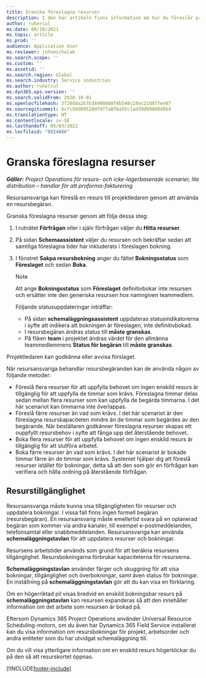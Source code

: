 ```yaml
---
title: Granska föreslagna resurser
description: I den här artikeln finns information om hur du föreslår projektresurser.
author: ruhercul
ms.date: 08/18/2021
ms.topic: article
ms.prod: ''
audience: Application User
ms.reviewer: johnmichalak
ms.search.scope: ''
ms.custom: ''
ms.assetid: ''
ms.search.region: Global
ms.search.industry: Service industries
ms.author: ruhercul
ms.dyn365.ops.version: ''
ms.search.validFrom: 2020-10-01
ms.openlocfilehash: 3f20dda2b7b384608b8f4b548c18ac21d07fee07
ms.sourcegitcommit: 6cfc50d89528df977a8f6a55c1ad39d99800d9b4
ms.translationtype: HT
ms.contentlocale: sv-SE
ms.lasthandoff: 06/03/2022
ms.locfileid: "8924866"
---
```

# <a name="review-proposed-resources"></a>Granska föreslagna resurser

_**Gäller:** Project Operations för resurs- och icke-lagerbaserade scenarier, lite distribution – handlar för att proforma-fakturering_

Resursansvariga kan föreslå en resurs till projektledaren genom att använda en resursbegäran.

Granska föreslagna resurser genom att följa dessa steg:

1. I rutnätet **Förfrågan** eller i själv förfrågan väljer du **Hitta resurser**.
2. På sidan **Schemaassistent** väljer du resursen och bekräftar sedan att samtliga föreslagna tider har inkluderats i föreslagen bokning.
3. I fönstret **Sakpa resursbokning** anger du fältet **Bokningsstatus** som **Föreslaget** och sedan **Boka**.

    > [!NOTE]
    > Att ange **Bokningsstatus** som **Föreslaget** definitivbokar inte resursen och ersätter inte den generiska resursen hos namngiven teammedlem.

    Följande statusuppdateringar inträffar:

    - På sidan **schemaläggningsassistent** uppdateras statusindikatorerna i syfte att indikera att bokningen är föreslagen, inte definitivbokad.
    - I resursbegäran ändras status till **måste granskas**.
    - På fliken **team** i projektet ändras värdet för den allmänna teammedlemmens **Status för begäran** till **måste granskas**.

Projektledaren kan godkänna eller avvisa förslaget.

När resursansvariga behandlar resursbegäranden kan de använda någon av följande metoder:

- Föreslå flera resurser för att uppfylla behovet om ingen enskild resurs är tillgänglig för att uppfylla de timmar som krävs. Föreslagna timmar delas sedan mellan flera resurser som kan uppfylla de begärda timmarna. I det här scenariot kan timmarna inte överlappas.
- Föreslå färre resurser än vad som krävs. I det här scenariot är den föreslagna resurskapaciteten mindre än de timmar som begärdes av den begärande. När beställaren godkänner föreslagna resurser skapas ett ouppfyllt resursbehov i syfte att fånga upp det återstående behovet.
- Boka flera resurser för att uppfylla behovet om ingen enskild resurs är tillgänglig för att slutföra arbetet.
- Boka färre resurser än vad som krävs. I det här scenariot är bokade timmar färre än de timmar som krävs. Systemet hjälper dig att föreslå resurser istället för bokningar, detta så att den som gör en förfrågan kan verifiera och hålla ordning på återstående förfrågan.

## <a name="resource-availability"></a>Resurstillgänglighet

Resursansvariga måste kunna visa tillgängligheten för resurser och uppdatera bokningar. I vissa fall finns ingen formell begäran (resursbegäran). En resursansvarig måste emellertid svara på en oplanerad begäran som kommer via andra kanaler, till exempel e-postmeddelanden, telefonsamtal eller snabbmeddelanden. Resursansvariga kan använda **schemaläggningstavlan** för att uppdatera resurser och bokningar.

Resursens arbetstider används som grund för att beräkna resursens tillgänglighet. Resursbokningarna förbrukar kapaciteterna för resurserna.

**Schemaläggningstavlan** använder färger och skuggning för att visa bokningar, tillgänglighet och överbokningar, samt även status för bokningar. En inställning på **schemaläggningstavlan** gör att du kan visa en förklaring.

Om en högerriktad pil visas bredvid en enskild bokningsbar resurs på **schemaläggningstavlan** kan resursen expanderas så att den innehåller information om det arbete som resursen är bokad på.

Eftersom Dynamics 365 Project Operations använder Universal Resource Scheduling-motorn, om du även har Dynamics 365 Field Service installerat kan du visa information om resursbokningar för projekt, arbetsorder och andra entiteter som du har utvidgat schemaläggning till.

Om du vill visa ytterligare information om en enskild resurs högerklickar du på den så att resurskortet öppnas.



[!INCLUDE[footer-include](../includes/footer-banner.md)]
